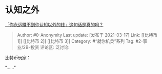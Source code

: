 # 认知之外
[「你永远赚不到你认知以外的钱」这句话是真的吗？](https://www.zhihu.com/question/444218782/answer/1783979493)

> Author: #0-Anonymity
> Last update: [发布于 2021-03-17]
> Link: [[比特币 1]] [[比特币 2]] [[比特币 3]]
> Category: #“就你机灵”系列
> Tag: #2-事业/2B-投资
> 评论区:
> 泛讨论:

比特币玩家：

“……”
